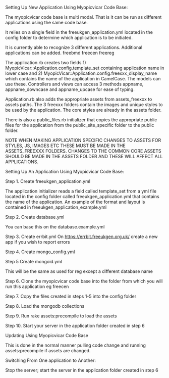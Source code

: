 Setting Up New Application Using Myopicvicar Code Base:

The myopicvicar code base is multi modal. That is it can be run as different applications using the same code base.

It relies on a single field in the freeukgen_application.yml located in the config folder to determine which application is to be initiated.

It is currently able to recognize 3 different applications. Additional applications can be added.
  freebmd
  freecen
  freereg

The application.rb creates two fields 1) MyopicVicar::Application.config.template_set containing application name in lower case and 2) MyopicVicar::Application.config.freexxx_display_name which contains the name of the application in CamelCase. The models can use these. Controllers and views can access 3 methods appname, appname_downcase and appname_upcase for ease of typing.

Application.rb also adds the appropriate assets from assets_freexxx to assets paths. The 3 freexxx folders contain the images and unique styles to be used by the application. The core styles are already in the assets folder.

There is also a public_files.rb initializer that copies the appropriate public files for the application from the public_site_specific folder to the public folder.

NOTE WHEN MAKING APPLICATION SPECIFIC CHANGES TO ASSETS FOR STYLES, JS, IMAGES ETC THESE MUST BE MADE IN THE ASSETS_FREEXXX FOLDERS. CHANGES TO THE COMMON CORE ASSETS SHOULD BE MADE IN THE ASSETS FOLDER AND THESE WILL AFFECT ALL APPLICATIONS.


Setting Up An Application Using Myopicvicar Code Base:

Step 1. Create freeukgen_application.yml

The application initializer reads a field called template_set from a yml file located in the config folder called freeukgen_application.yml that contains the name of the application. An example of the format and layout is contained in freeukgen_application_example.yml


Step 2. Create database.yml

  You can base this on the database.example.yml

Step 3. Create errbit.yml
  On https://errbit.freeukgen.org.uk/ create a new app if you wish to report errors

Step 4. Create mongo_config.yml

Step 5 Create mongoid.yml

This will be the same as used for reg except a different database name

Step 6. Clone the myopicvicar code base
 into the folder from which you will run this application eg freecen

Step 7. Copy the files created in steps 1-5 into the config folder

Step 8. Load the mongodb collections

Step 9. Run rake assets:precompile to load the assets

Step 10. Start your server in the application folder created in step 6

Updating Using Myopicvicar Code Base

This is done in the normal manner pulling code change and running assets:precompile if assets are changed.

Switching From One application to Another:

Stop the server; start the server in the application folder created in step 6
